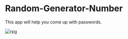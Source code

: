 # Random-Generator-Number
This app will help you come up with passwords.




![rpg](https://user-images.githubusercontent.com/63360983/156338793-5366cc9d-f5ba-4b5c-b5d4-97ad1c6afa3a.jpg)
